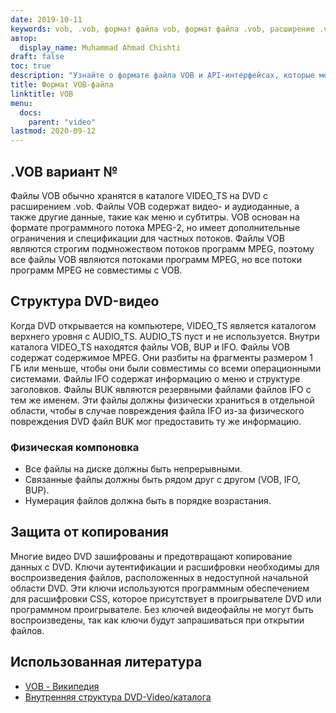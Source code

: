 ```yaml
---
date: 2019-10-11
keywords: vob, .vob, формат файла vob, формат файла .vob, расширение .vob, расширение vob, формат видео vob, файлы vob dvd
автор:
  display_name: Muhammad Ahmad Chishti
draft: false
toc: true
description: "Узнайте о формате файла VOB и API-интерфейсах, которые могут создавать и открывать файлы VOB."
title: Формат VOB-файла
linktitle: VOB
menu:
  docs:
    parent: "video"
lastmod: 2020-09-12
---
```


## .VOB вариант № ##

Файлы VOB обычно хранятся в каталоге VIDEO_TS на DVD с расширением .vob. Файлы VOB содержат видео- и аудиоданные, а также другие данные, такие как меню и субтитры. VOB основан на формате программного потока MPEG-2, но имеет дополнительные ограничения и спецификации для частных потоков. Файлы VOB являются строгим подмножеством потоков программ MPEG, поэтому все файлы VOB являются потоками программ MPEG, но все потоки программ MPEG не совместимы с VOB.

## Структура DVD-видео ##

Когда DVD открывается на компьютере, VIDEO_TS является каталогом верхнего уровня с AUDIO_TS. AUDIO_TS пуст и не используется. Внутри каталога VIDEO_TS находятся файлы VOB, BUP и IFO. Файлы VOB содержат содержимое MPEG. Они разбиты на фрагменты размером 1 ГБ или меньше, чтобы они были совместимы со всеми операционными системами. Файлы IFO содержат информацию о меню и структуре заголовков. Файлы BUK являются резервными файлами файлов IFO с тем же именем. Эти файлы должны физически храниться в отдельной области, чтобы в случае повреждения файла IFO из-за физического повреждения DVD файл BUK мог предоставить ту же информацию.

### Физическая компоновка ###

- Все файлы на диске должны быть непрерывными.
- Связанные файлы должны быть рядом друг с другом (VOB, IFO, BUP).
- Нумерация файлов должна быть в порядке возрастания.

## Защита от копирования ##

Многие видео DVD зашифрованы и предотвращают копирование данных с DVD. Ключи аутентификации и расшифровки необходимы для воспроизведения файлов, расположенных в недоступной начальной области DVD. Эти ключи используются программным обеспечением для расшифровки CSS, которое присутствует в проигрывателе DVD или программном проигрывателе. Без ключей видеофайлы не могут быть воспроизведены, так как ключи будут запрашиваться при открытии файлов.

## Использованная литература ##

- [VOB - Википедия](https://en.wikipedia.org/wiki/VOB)
- [Внутренняя структура DVD-Video/каталога](https://en.wikibooks.org/wiki/Inside_DVD-Video/Directory_Structure)

